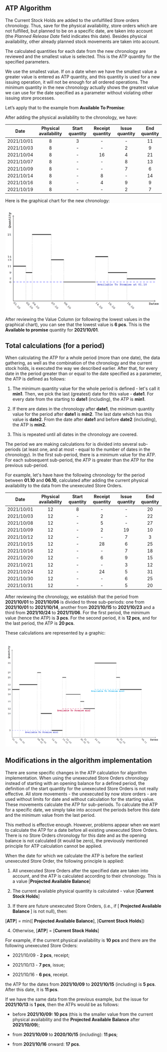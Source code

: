## ATP Algorithm

The Current Stock Holds are added to the unfulfilled Store orders chronology. Thus, save for the physical availability, store orders which are not fulfilled, but planned to be on a specific date, are taken into account (the <i>Planned Release Date</i> field indicates this date). Besides physical availability, other already planned stock movements are taken into account.

The calculated quantities for each date from the new chronology are reviewed and the smallest value is selected. This is the ATP quantity for the specified parameters.

We use the smallest value. If on a date when we have the smallest value a greater value is entered as ATP quantity, and this quantity is used for a new issuing operation, it will not be enough for all ordered operations. The minimum quantity in the new chronology actually shows the greatest value we can use for the date specified as a parameter without violating other issuing store processes.

Let’s apply that to the example from <b>Available To Promise</b>:

After adding the physical availability to the chronology, we have:

|Date|Physical availability|Start quantity|Receipt quantity|Issue quantity|End quantity
|:----:|:----:|:-----:|:----:|:----: |:----: 
|2021/10/01|8| 3|-|-|11               
|2021/10/03|8|-|-|2|9
|2021/10/04|8|-|16|4|21
|2021/10/07|8|-|-|8|13
|2021/10/09|8|-|-|7|6
|2021/10/14|8|-|8|-|14
|2021/10/16|8|-|4|9|9
|2021/10/19|8|-|-|2|7

Here is the graphical chart for the new chronology:
![Picture1](pictures/picture1.png)
 
After reviewing the Value Column (or following the lowest values in the graphical chart), you can see that the lowest value is <b>6 pcs</b>. This is the <b>Available to promise</b> quantity for <b>2021/10/01</b>.

## Total calculations (for a period)

When calculating the ATP for a whole period (more than one date), the data gathering, as well as the combination of the chronology and the current stock holds, is executed the way we described earlier. After that, for every date in the period greater than or equal to the date specified as a parameter, the ATP is defined as follows:

1. The minimum quantity value for the whole period is defined - let's call it <b>min1</b>. Then, we pick the last (greatest) date for this value - <b>date1</b>. For every date from the starting to <b>date1</b> (including), the ATP is <b>min1</b>.

2. If there are dates in the chronology after <b>date1</b>, the minimum quantity value for the period after <b>date1</b> is <b>min2</b>. The last date which has this value is <b>date2</b>. From the date after <b>date1</b> and before <b>date2</b> (including), the ATP is <b>min2</b>.

3. This is repeated until all dates in the chronology are covered.

The period we are making calculations for is divided into several sub-periods (at least one, and at most - equal to the number of dates in the chronology). In the first sub-period, there is a minimum value for the ATP. For each subsequent sub-period, the ATP is greater than the ATP for the previous sub-period.

For example, let's have have the following chronology for the period between <b>01.10</b> and <b>06.10</b>, calculated after adding the current physical availability to the data from the unexecuted Store Orders.


|Date|Physical availability|Start quantity|Receipt quantity|Issue quantity|End quantity
|:----:|:----:|:-----:|:----:|:----: |:----: 
|2021/10/01|12|8|-|-|20               
|2021/10/03|12|-|2|-|22
|2021/10/08|12|-|5|-|27
|2021/10/09|12|-|2|19|10
|2021/10/12|12|-|-|7|3
|2021/10/15|12|-|28|6|25
|2021/10/16|12|-|-|7|18
|2021/10/20|12|-|6|9|15
|2021/10/21|12|-|-|3|12
|2021/10/24|12|-|24|5|31
|2021/10/30|12|-|-|6|25
|2021/10/31|12|-|-|5|20

After reviewing the chronology, we establish that the period from <b>2021/10/01</b> to <b>2021/10/06</b> is divided to three sub-periods: one from <b>2021/10/01</b> to <b>2021/10/14</b>, another from <b>2021/10/15</b> to <b>2021/10/23</b> and a third from <b>2021/10/24</b> to <b>2021/11/06</b>. For the first period, the minimum value (hence the ATP) is <b>3 pcs</b>. For the second period, it is <b>12 pcs</b>, and for the last period, the ATP is <b>20 pcs</b>. 

These calculations are represented by a graphic:

![Picture2](pictures/picture2.png)
 
## Modifications in the algorithm implementation

There are some specific changes in the ATP calculation for algorithm implementation. When using the unexecuted Store Orders chronology instead of starting with an opening balance for a defined period, the definition of the start quantity for the unexecuted Store Orders is not really effective. All store movements - the unexecuted by now store orders - are used without limits for date and without calculation for the starting value. These movements calculate the ATP for sub-periods. To calculate the ATP for a specific date, we simply take into account the periods before this date and the minimum value from the last period.

This method is effective enough. However, problems appear when we want to calculate the ATP for a date before all existing unexecuted Store Orders. There is no Store Orders chronology for this date and as the opening balance is not calculated (it would be zero), the previously mentioned principle for ATP calculation cannot be applied.

When the date for which we calculate the ATP is before the earliest unexecuted Store Order, the following principle is applied:

1. All unexecuted Store Orders after the specified date are taken into account, and the ATP is calculated according to their chronology. This is a value [<b>Projected Available Balance</b>]

2. The current available physical quantity is calculated - value [<b>Current Stock Holds</b>]

3. If there are future unexecuted Store Orders, (i.e., if [ <b>Projected Available Balance </b>]  is not null), then: 
 
[<b>ATP</b>] = min([ <b>Projected Available Balance</b>], [<b>Current Stock Holds</b>])

4. Otherwise, [<b>ATP</b>] = [<b>Current Stock Holds</b>]

For example, if the current physical availability is <b>10 pcs</b> and there are the following unexecuted Store Orders:

- 2021/10/09 - <b>2 pcs</b>, receipt;

- 2021/10/13 - <b>7 pcs</b>, issue;

- 2021/10/16 - <b>6 pcs</b>, receipt.

the ATP for the dates from <b>2021/10/09</b> to <b>2021/10/15</b> (including) is <b>5 pcs</b>. After this date, it is <b>11 pcs</b>.

 If we have the same data from the previous example, but the issue for <b>2021/10/13</b> is <b>1 pcs</b>, then the ATPs would be as follows:
 
- before <b>2021/10/09: 10 pcs</b> (this is the smaller value from the current physical availability and the <b>Projected Available Balance</b> after <b>2021/10/09</b>);

- from <b>2021/10/09</b> to <b>2020/10/15</b> (including): <b>11 pcs</b>;

- from <b>2021/10/16</b> onward: <b>17 pcs</b>.

